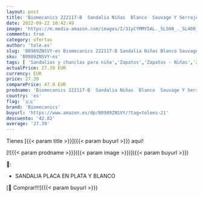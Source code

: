 ```yaml
---
layout: post
title: 'Biomecanics 222117-B  Sandalia Niñas  Blanco  Sauvage Y Serraje   24 EU'
date: 2022-09-22 10:42:49
image: 'https://m.media-amazon.com/images/I/31yCYMMY5AL._SL500_._SL400_.jpg'
comments: true
category: ofertas
author: 'tole.es'
slug: 'B0989ZNSVY-es Biomecanics 222117-B Sandalia Niñas Blanco Sauvage Y...'
sku: 'B0989ZNSVY-es'
tags: [ 'Sandalias y chanclas para niña','Zapatos','Zapatos - Niñas','Zapatos y complementos','biomecanics','sandalia','🇪🇸', ]
actualPrice: 27.39 EUR
currency: EUR
price: 27.39
comparePrice: 47.9 EUR
prodname: 'Biomecanics 222117-B  Sandalia Niñas  Blanco  Sauvage Y Serraje   24 EU'
country: 'es'
flag: '🇪🇸'
brand: 'Biomecanics'
buyurl: 'https://www.amazon.es/dp/B0989ZNSVY/?tag=tolees-21'
descuento: '42.82'
average: '27.39'
---
```


Tienes [{{< param title >}}]({{< param buyurl >}}) aqui!

[![{{< param prodname >}}]({{< param image >}})]({{< param buyurl >}})

🔎:

- SANDALIA PLACA EN PLATA Y BLANCO

[🛒 Comprar!!!]({{< param buyurl >}})
